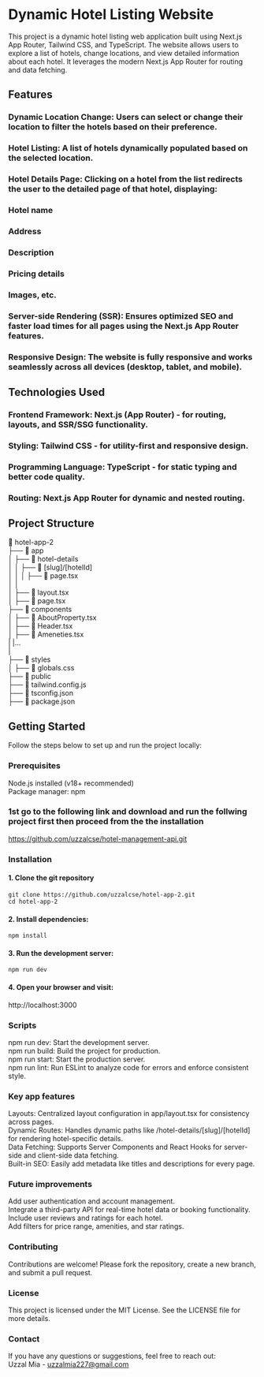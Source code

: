 



# Dynamic Hotel Listing Website

This project is a dynamic hotel listing web application built using Next.js App Router, Tailwind CSS, and TypeScript. The website allows users to explore a list of hotels, change locations, and view detailed information about each hotel. It leverages the modern Next.js App Router for routing and data fetching.  


## Features

### Dynamic Location Change: Users can select or change their location to filter the hotels based on their preference.
### Hotel Listing: A list of hotels dynamically populated based on the selected location.
### Hotel Details Page: Clicking on a hotel from the list redirects the user to the detailed page of that hotel, displaying:
### Hotel name
### Address
### Description
### Pricing details
### Images, etc.
### Server-side Rendering (SSR): Ensures optimized SEO and faster load times for all pages using the Next.js App Router features.
### Responsive Design: The website is fully responsive and works seamlessly across all devices (desktop, tablet, and mobile).

## Technologies Used

### Frontend Framework: Next.js (App Router) - for routing, layouts, and SSR/SSG functionality.
### Styling: Tailwind CSS - for utility-first and responsive design.
### Programming Language: TypeScript - for static typing and better code quality.
### Routing: Next.js App Router for dynamic and nested routing.

## Project Structure
📁 hotel-app-2  
├── 📁 app  
│   ├── 📁 hotel-details  
│   │   ├── 📁 [slug]/[hotelId]  
│   │   │   ├── 📄 page.tsx    
│   │       
│   ├── 📄 layout.tsx          
│   ├── 📄 page.tsx            
├── 📁 components  
│   ├── 📄 AboutProperty.tsx       
│   ├── 📄 Header.tsx          
│   ├── 📄 Ameneties.tsx  
|   |...  
|      
├── 📁 styles  
│   ├── 📄 globals.css         
├── 📁 public                  
├── 📄 tailwind.config.js      
├── 📄 tsconfig.json        
├── 📄 package.json            



## Getting Started

Follow the steps below to set up and run the project locally:  

### Prerequisites
Node.js installed (v18+ recommended)  
Package manager: npm 


### 1st go to the following link and download and  run the follwing project first then proceed from the the installation


https://github.com/uzzalcse/hotel-management-api.git



### Installation

#### 1. Clone the git repository 

```
git clone https://github.com/uzzalcse/hotel-app-2.git
cd hotel-app-2

```

#### 2. Install dependencies:

```
npm install

```
#### 3. Run the development server:

```
npm run dev

```

#### 4. Open your browser and visit:
http://localhost:3000


### Scripts 

npm run dev: Start the development server.  
npm run build: Build the project for production.  
npm run start: Start the production server.  
npm run lint: Run ESLint to analyze code for errors and enforce consistent style.  

### Key app features

Layouts: Centralized layout configuration in app/layout.tsx for consistency across pages.  
Dynamic Routes: Handles dynamic paths like /hotel-details/[slug]/[hotelId] for rendering hotel-specific details.  
Data Fetching: Supports Server Components and React Hooks for server-side and client-side data fetching.   
Built-in SEO: Easily add metadata like titles and descriptions for every page.  

### Future improvements

Add user authentication and account management.  
Integrate a third-party API for real-time hotel data or booking functionality.  
Include user reviews and ratings for each hotel.  
Add filters for price range, amenities, and star ratings.  


### Contributing 

Contributions are welcome! Please fork the repository, create a new branch, and submit a pull request.

### License
This project is licensed under the MIT License. See the LICENSE file for more details.


### Contact
If you have any questions or suggestions, feel free to reach out:  
Uzzal Mia - uzzalmia227@gmail.com



